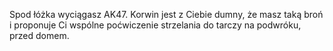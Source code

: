 Spod łóżka wyciągasz AK47. Korwin jest z Ciebie dumny, że masz taką broń i proponuje Ci wspólne poćwiczenie strzelania do tarczy na podwróku, przed domem.
